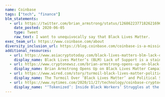 ```yaml
---
name: Coinbase
tags: ["tech", "finance"]
blm_statements:
  - url: https://twitter.com/brian_armstrong/status/1268622377182621696
    date_posted: 2020-06-05
    type: Tweet
    raw_text: I want to unequivocally say that Black Lives Matter.
exec_team_url: https://www.coinbase.com/about
diversity_inclusion_url: https://blog.coinbase.com/coinbase-is-a-mission-focused-company-af882df8804
additional_resources:
  - url: https://www.asiacryptotoday.com/black-lives-matters-blm-lack-of-support-stain-on-the-cryptocurrency-industry/
    display_name: Black Lives Matter’s (BLM) Lack of Support is a stain on the Cryptocurrency Industry
  - url: https://www.cryptonewsz.com/brian-armstrong-opens-up-on-black-lives-matter-campaign-announces-financial-support/
    display_name: Brian Armstrong Opens Up on Black Lives Matter Campaign, Announces Financial Support
  - url: https://www.wired.com/story/turmoil-black-lives-matter-political-speech-coinbase/
    display_name: The Turmoil Over ‘Black Lives Matter’ and Political Speech at Coinbase
  - url: https://www.nytimes.com/2020/11/27/technology/coinbase-cryptocurrency-black-employees.html
    display_name: "‘Tokenized’: Inside Black Workers’ Struggles at the King of Crypto Start-Ups"
---
```

